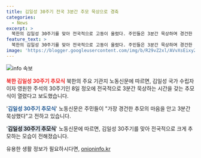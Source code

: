 ```yaml
---
title: 김일성 30주기 전국 3분간 추모 묵상으로 경축
categories:
  - News
excerpt: >
  북한의 김일성 30주기를 맞아 전국적으로 고동이 울렸다. 주민들은 3분간 묵상하며 경건한 추모의 마음을 표현했다.
feature_text: >
  북한의 김일성 30주기를 맞아 전국적으로 고동이 울렸다. 주민들은 3분간 묵상하며 경건한 추모의 마음을 표현했다.
image: 'https://blogger.googleusercontent.com/img/b/R29vZ2xl/AVvXsEixyZcFfHzMRdzZMjFBmAUKJYCLCGyLL1o632UiGVXcaFdKo_bkvkuCioo0uUKlGfBVcT3P84aROyZIXSBEx3Aw5nCQ3pTgDom1WDC4m8eifvWiAmWEEVb4x6G_l8C0QH225ldMjyaFvpxGEBGNO37VmDTDMHGhJPq73UglMfDca1-0aw/s1600/blogspot.png'
---
```


<p><img src="https://blogger.googleusercontent.com/img/b/R29vZ2xl/AVvXsEixyZcFfHzMRdzZMjFBmAUKJYCLCGyLL1o632UiGVXcaFdKo_bkvkuCioo0uUKlGfBVcT3P84aROyZIXSBEx3Aw5nCQ3pTgDom1WDC4m8eifvWiAmWEEVb4x6G_l8C0QH225ldMjyaFvpxGEBGNO37VmDTDMHGhJPq73UglMfDca1-0aw/s1600/blogspot.png" alt="info 속보" /></p>

<p><b><span style="color: #ee2323;">북한 김일성 30주기 추모식</span></b>
북한의 주요 기관지 노동신문에 따르면, 김일성 국가 수립자이자 영원한 주석의 30주기인 8일 정오에 전국적으로 3분간 묵상하는 시간을 갖는 추모식이 열렸다고 보도했습니다.</p>

<p>'<b><span style="color: #1a5490;">김일성 30주기 추모식</span></b>'
노동신문은 주민들이 "가장 경건한 추모의 마음을 안고 3분간 묵상했다"고 전하고 있습니다.</p>

<p>'<b><span style="background-color: #21538527;">김일성 30주기 추모식</span></b>'
노동신문에 따르면, 김일성 30주기를 맞아 전국적으로 크게 추모하는 모습이 전해졌습니다.</p>
유용한 생활 정보가 필요하시다면, <a href="https://onioninfo.kr" rel="dofollow">onioninfo.kr</a>



